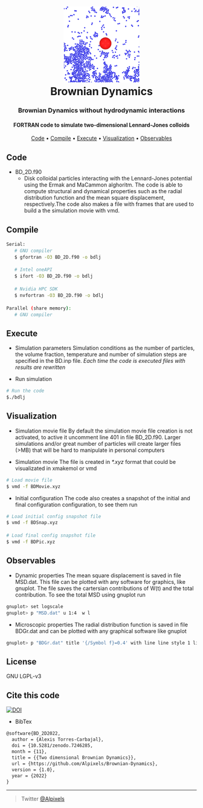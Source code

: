 
<h1 align="center">
  <br>
  <a href="https://github.com/Alpixels/Brownian-Dynamics/blob/master/Colloid.png"><img src="https://github.com/Alpixels/Brownian-Dynamics/blob/master/Colloid.png" alt="Markdownify" width="200"></a>
  <br>
  Brownian Dynamics
  <br>
</h1>

<h3 align="center"> Brownian Dynamics without hydrodynamic interactions  </h3>
<h4 align="center">FORTRAN code to simulate two-dimensional Lennard-Jones colloids   </h4>

<p align="center">
  <a href="#code">Code</a> •
  <a href="#compile">Compile</a> •
  <a href="#execute">Execute</a> •
    <a href="#visualization">Visualization</a> •
  <a href="#observables">Observables</a>
</p>

## Code
* BD_2D.f90
  - Disk colloidal particles interacting with the Lennard-Jones potential using the Ermak and MaCammon alghoritm. The code is able to compute structural and dynamical properties such as the radial distribution function and the mean square displacement, respectively.The code also makes a file with frames that are used to build a the simulation movie with vmd.

## Compile
```bash
Serial:
   # GNU compiler
   $ gfortran -O3 BD_2D.f90 -o bdlj
   
   # Intel oneAPI
   $ ifort -O3 BD_2D.f90 -o bdlj
   
   # Nvidia HPC SDK
   $ nvfortran -O3 BD_2D.f90 -o bdlj

Parallel (share memory):
   # GNU compiler

```   

## Execute
* Simulation parameters
Simulation conditions as the number of particles, the volume fraction, temperature and number of simulation steps are specified in the BD.inp file. 
<i>Each time the code is executed files with results are rewritten</i>

* Run simulation
```bash
# Run the code
$./bdlj
```

## Visualization
* Simulation movie file
By default the simulation movie file creation is not activated, to active it uncomment line 401 in file BD_2D.f90. Larger simulations and/or great number of particles will create larger files (>MB) that will be hard to manipulate in personal computers

* Simulation movie
The file is created in <i> *.xyz</i> format that could be visualizated in xmakemol or vmd
```bash
# Load movie file
$ vmd -f BDMovie.xyz
```

* Initial configuration
The code also creates a snapshot of the initial and final configuration configuration, to see them run
```bash
# Load initial config snapshot file
$ vmd -f BDSnap.xyz

# Load final config snapshot file
$ vmd -f BDPic.xyz
```

## Observables
* Dynamic properties
The mean square displacement is saved in file MSD.dat. This file can be plotted with any software for graphics, like gnuplot. The file saves the cartersian contributions of W(t) and the total contribution. To see the total MSD using gnuplot run
```bash
gnuplot> set logscale
gnuplot> p "MSD.dat" u 1:4  w l
```
	
* Microscopic properties
The radial distribution function is saved in file BDGr.dat and can be plotted with any graphical software like gnuplot
```bash
gnuplot> p "BDGr.dat" title '{/Symbol f}=0.4' with line line style 1 line width 2
```


## License

GNU LGPL-v3


## Cite this code
[![DOI](https://zenodo.org/badge/556962761.svg)](https://zenodo.org/badge/latestdoi/556962761)

* BibTex
```
@software{BD_2D2022,
  author = {Alexis Torres-Carbajal},
  doi = {10.5281/zenodo.7246285,
  month = {11},
  title = {{Two dimensional Brownian Dynamics}},
  url = {https://github.com/Alpixels/Brownian-Dynamics},
  version = {1.0},
  year = {2022}
}
```

---

> Twitter [@Alpixels](https://twitter.com/Alpixels)
